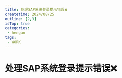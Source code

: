 ```yaml
---
title: 处理SAP系统登录提示错误❌
createtime: 2024/08/25
outline: [2,3]
isTop: true
categories:
 - hengan
tags:
 - WORK
---
```


# 处理SAP系统登录提示错误❌

